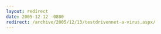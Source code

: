 ```yaml
---
layout: redirect
date: 2005-12-12 -0800
redirect: /archive/2005/12/13/testdrivennet-a-virus.aspx/
---
```

